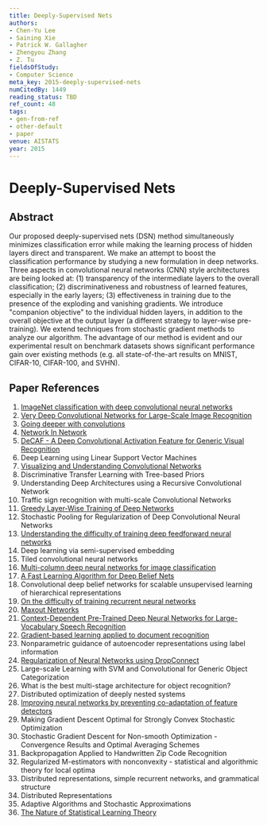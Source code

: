 ```yaml
---
title: Deeply-Supervised Nets
authors:
- Chen-Yu Lee
- Saining Xie
- Patrick W. Gallagher
- Zhengyou Zhang
- Z. Tu
fieldsOfStudy:
- Computer Science
meta_key: 2015-deeply-supervised-nets
numCitedBy: 1449
reading_status: TBD
ref_count: 48
tags:
- gen-from-ref
- other-default
- paper
venue: AISTATS
year: 2015
---
```


# Deeply-Supervised Nets

## Abstract

Our proposed deeply-supervised nets (DSN) method simultaneously minimizes classification error while making the learning process of hidden layers direct and transparent. We make an attempt to boost the classification performance by studying a new formulation in deep networks. Three aspects in convolutional neural networks (CNN) style architectures are being looked at: (1) transparency of the intermediate layers to the overall classification; (2) discriminativeness and robustness of learned features, especially in the early layers; (3) effectiveness in training due to the presence of the exploding and vanishing gradients. We introduce "companion objective" to the individual hidden layers, in addition to the overall objective at the output layer (a different strategy to layer-wise pre-training). We extend techniques from stochastic gradient methods to analyze our algorithm. The advantage of our method is evident and our experimental result on benchmark datasets shows significant performance gain over existing methods (e.g. all state-of-the-art results on MNIST, CIFAR-10, CIFAR-100, and SVHN).

## Paper References

1. [ImageNet classification with deep convolutional neural networks](2012-imagenet-classification-with-deep-convolutional-neural-networks)
2. [Very Deep Convolutional Networks for Large-Scale Image Recognition](2015-very-deep-convolutional-networks-for-large-scale-image-recognition)
3. [Going deeper with convolutions](2015-going-deeper-with-convolutions)
4. [Network In Network](2014-network-in-network)
5. [DeCAF - A Deep Convolutional Activation Feature for Generic Visual Recognition](2014-decaf-a-deep-convolutional-activation-feature-for-generic-visual-recognition)
6. Deep Learning using Linear Support Vector Machines
7. [Visualizing and Understanding Convolutional Networks](2014-visualizing-and-understanding-convolutional-networks)
8. Discriminative Transfer Learning with Tree-based Priors
9. Understanding Deep Architectures using a Recursive Convolutional Network
10. Traffic sign recognition with multi-scale Convolutional Networks
11. [Greedy Layer-Wise Training of Deep Networks](2006-greedy-layer-wise-training-of-deep-networks)
12. Stochastic Pooling for Regularization of Deep Convolutional Neural Networks
13. [Understanding the difficulty of training deep feedforward neural networks](2010-understanding-the-difficulty-of-training-deep-feedforward-neural-networks)
14. Deep learning via semi-supervised embedding
15. Tiled convolutional neural networks
16. [Multi-column deep neural networks for image classification](2012-multi-column-deep-neural-networks-for-image-classification)
17. [A Fast Learning Algorithm for Deep Belief Nets](2006-a-fast-learning-algorithm-for-deep-belief-nets)
18. Convolutional deep belief networks for scalable unsupervised learning of hierarchical representations
19. [On the difficulty of training recurrent neural networks](2013-on-the-difficulty-of-training-recurrent-neural-networks)
20. [Maxout Networks](2013-maxout-networks)
21. [Context-Dependent Pre-Trained Deep Neural Networks for Large-Vocabulary Speech Recognition](2012-context-dependent-pre-trained-deep-neural-networks-for-large-vocabulary-speech-recognition)
22. [Gradient-based learning applied to document recognition](1998-gradient-based-learning-applied-to-document-recognition)
23. Nonparametric guidance of autoencoder representations using label information
24. [Regularization of Neural Networks using DropConnect](2013-regularization-of-neural-networks-using-dropconnect)
25. Large-scale Learning with SVM and Convolutional for Generic Object Categorization
26. What is the best multi-stage architecture for object recognition?
27. Distributed optimization of deeply nested systems
28. [Improving neural networks by preventing co-adaptation of feature detectors](2012-improving-neural-networks-by-preventing-co-adaptation-of-feature-detectors)
29. Making Gradient Descent Optimal for Strongly Convex Stochastic Optimization
30. Stochastic Gradient Descent for Non-smooth Optimization - Convergence Results and Optimal Averaging Schemes
31. Backpropagation Applied to Handwritten Zip Code Recognition
32. Regularized M-estimators with nonconvexity - statistical and algorithmic theory for local optima
33. Distributed representations, simple recurrent networks, and grammatical structure
34. Distributed Representations
35. Adaptive Algorithms and Stochastic Approximations
36. [The Nature of Statistical Learning Theory](2000-the-nature-of-statistical-learning-theory)
